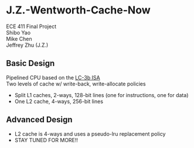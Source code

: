 # J.Z.-Wentworth-Cache-Now  
ECE 411 Final Project  
Shibo Yao  
Mike Chen  
Jeffrey Zhu (J.Z.)

## Basic Design  
Pipelined CPU based on the [LC-3b ISA](https://courses.engr.illinois.edu/ece411/mp/LC3b_ISA.pdf)  
Two levels of cache w/ write-back, write-allocate policies
 * Split L1 caches, 2-ways, 128-bit lines (one for instructions, one for data)
 * One L2 cache, 4-ways, 256-bit lines

## Advanced Design 
 * L2 cache is 4-ways and uses a pseudo-lru replacement policy
 * STAY TUNED FOR MORE!!
